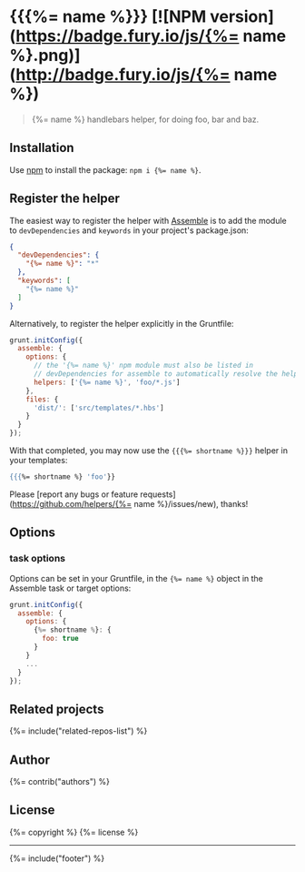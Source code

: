 # {{{%= name %}}} [![NPM version](https://badge.fury.io/js/{%= name %}.png)](http://badge.fury.io/js/{%= name %})

> {%= name %} handlebars helper, for doing foo, bar and baz.

## Installation

Use [npm](npmjs.org) to install the package: `npm i {%= name %}`.

## Register the helper

The easiest way to register the helper with [Assemble](https://github.com/assemble/assemble) is to add the module to `devDependencies` and `keywords` in your project's package.json:

```json
{
  "devDependencies": {
    "{%= name %}": "*"
  },
  "keywords": [
    "{%= name %}"
  ]
}
```

Alternatively, to register the helper explicitly in the Gruntfile:

```javascript
grunt.initConfig({
  assemble: {
    options: {
      // the '{%= name %}' npm module must also be listed in
      // devDependencies for assemble to automatically resolve the helper
      helpers: ['{%= name %}', 'foo/*.js']
    },
    files: {
      'dist/': ['src/templates/*.hbs']
    }
  }
});
```

With that completed, you may now use the `{{{%= shortname %}}}` helper in your templates:

```handlebars
{{{%= shortname %} 'foo'}}
```

Please [report any bugs or feature requests](https://github.com/helpers/{%= name %}/issues/new), thanks!


## Options
### task options
Options can be set in your Gruntfile, in the `{%= name %}` object in the Assemble task or target options:

```javascript
grunt.initConfig({
  assemble: {
    options: {
      {%= shortname %}: {
        foo: true
      }
    }
    ...
  }
});
```

## Related projects
{%= include("related-repos-list") %}

## Author
{%= contrib("authors") %}

## License
{%= copyright %}
{%= license %}

***

{%= include("footer") %}